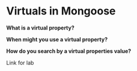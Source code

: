 # Virtuals in Mongoose 

**What is a virtual property?**



**When might you use a virtual property?**



**How do you search by a virtual properties value?**


Link for lab 

